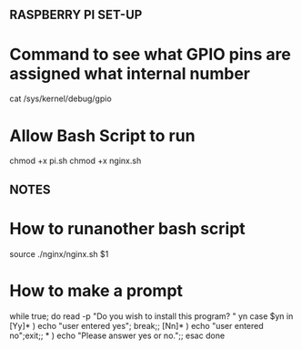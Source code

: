 ## RASPBERRY PI SET-UP

# Command to see what GPIO pins are assigned what internal number
cat /sys/kernel/debug/gpio

# Allow Bash Script to run
chmod +x pi.sh
chmod +x nginx.sh



## NOTES

# How to runanother bash script
source ./nginx/nginx.sh $1

# How to make a prompt
while true; do
    read -p "Do you wish to install this program? " yn
    case $yn in
        [Yy]* ) echo "user entered yes"; break;;
        [Nn]* ) echo "user entered no";exit;;
        * ) echo "Please answer yes or no.";;
    esac
done